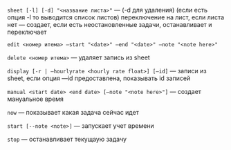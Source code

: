 `sheet [-l] [-d] "<название листа>"` — (-d для удаления) (если есть опция -l то выводится список листов) переключение на лист, если листа нет — создает, если есть неостановленные задачи, останавливает и переключает

`edit <номер итема> —start "<date>" —end "<date>" —note "<note here>"`

`delete <номер итема>` — удаляет запись из sheet

`display [-r | —hourlyrate <hourly rate float>] [—id]` — записи из sheet, если опция —id предоставлена, показывать id записей

`manual <start date> <end date> [—note "<note here>"]` — создает мануальное время

`now` — показывает какая задача сейчас идет

`start [--note <note>]` — запускает учет времени

`stop` — останавливает текущаую задачу